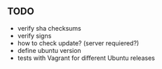 ## TODO

- verify sha checksums
- verify signs
- how to check update? (server requiered?)
- define ubuntu version
- tests with Vagrant for different Ubuntu releases
